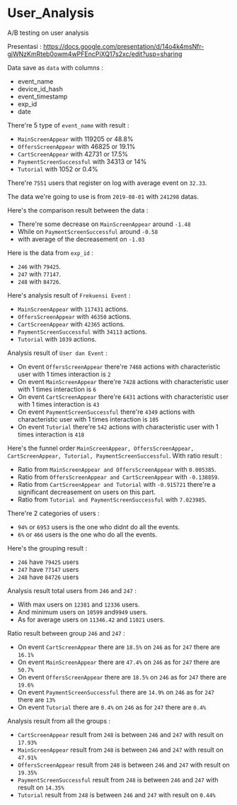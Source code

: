 # User_Analysis
A/B testing on user analysis 

Presentasi : https://docs.google.com/presentation/d/14o4k4msNfr-gjWNzKmRteb0owm4wPFEncPiXQ17s2xc/edit?usp=sharing

Data save as `data` with columns : 
- event_name
- device_id_hash
- event_timestamp
- exp_id
- date

There're 5 type of `event_name` with result :
- `MainScreenAppear` with 119205 or 48.8%
- `OffersScreenAppear` with 46825 or 19.1%
- `CartScreenAppear` with 42731 or 17.5%
- `PaymentScreenSuccessful` with 34313 or 14%
- `Tutorial` with 1052 or 0.4%

There're `7551` users that register on log with average event on `32.33`.

The data we're going to use is from `2019-08-01` with `241298` datas.

Here's the comparison result between the data :
- There're some decrease on `MainScreenAppear` around `-1.48`
- While on `PaymentScreenSuccessful` around `-0.58`
- with average of the decreasement on `-1.03`

Here is the data from `exp_id` :
- `246` with `79425`.
- `247` with `77147`.
- `248` with `84726`.

Here's analysis result of `Frekuensi Event` :
- `MainScreenAppear` with `117431` actions.
- `OffersScreenAppear` with `46350` actions.
- `CartScreenAppear` with `42365` actions.
- `PaymentScreenSuccessful` with `34113` actions.
- `Tutorial` with `1039` actions.

Analysis result of `User dan Event` :
- On event `OffersScreenAppear` there're `7468` actions with characteristic user with 1 times interaction is `2` 
- On event `MainScreenAppear` there're `7428` actions with characteristic user with 1 times interaction is `6`
- On event `CartScreenAppear` there're `6431` actions with characteristic user with 1 times interaction is `43`
- On event `PaymentScreenSuccessful` there're `4349` actions with characteristic user with 1 times interaction is `105`
- On event `Tutorial` there're `542` actions with characteristic user with 1 times interaction is `418`

Here's the funnel order `MainScreenAppear, OffersScreenAppear, CartScreenAppear, Tutorial, PaymentScreenSuccessful`. With ratio result :
- Ratio from `MainScreenAppear and OffersScreenAppear` with `0.005385`.
- Ratio from `OffersScreenAppear and CartScreenAppear` with `-0.138859`.
- Ratio from `CartScreenAppear and Tutorial` with `-0.915721` there're a significant decreasement on users on this part.
- Ratio from `Tutorial and PaymentScreenSuccessful` with `7.023985`.

There're 2 categories of users : 
- `94%` or `6953` users is the one who didnt do all the events. 
- `6%` or `466` users is the one who do all the events.

Here's the grouping result :
- `246` have `79425` users
- `247` have `77147` users
- `248` have `84726` users

Analysis result total users from `246` and `247` :
- With max users on `12381` and `12336` users.
- And minimum users on `10599` and`9949` users.
- As for average users on `11346.42` and `11021` users.

Ratio result between group `246` and `247` :
- On event `CartScreenAppear` there are `18.5%` on `246` as for `247` there are `16.1%`
- On event `MainScreenAppear` there are `47.4%` on `246` as for `247` there are `50.7%`
- On event `OffersScreenAppear` there are `18.5%` on `246` as for `247` there are `19.6%`
- On event `PaymentScreenSuccessful` there are `14.9%` on `246` as for `247` there are `13%`
- On event `Tutorial` there are `0.4%` on `246` as for `247` there are `0.4%`

Analysis result from all the groups :
- `CartScreenAppear` result from `248` is between `246` and `247` with result on `17.93%`
- `MainScreenAppear` result from `248` is between `246` and `247` with result on `47.91%`
- `OffersScreenAppear` result from `248` is between `246` and `247` with result on `19.35%`
- `PaymentScreenSuccessful` result from `248` is between `246` and `247` with result on `14.35%`
- `Tutorial` result from `248` is between `246` and `247` with result on `0.44%`
